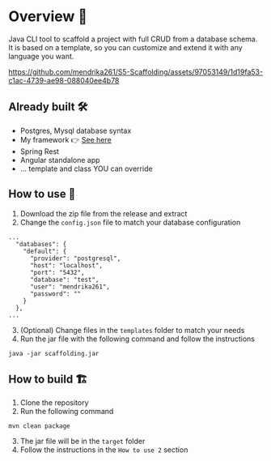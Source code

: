 # Overview 🔮

Java CLI tool to scaffold a project with full CRUD from a database schema.
It is based on a template, so you can customize and extend it with any language you want.



https://github.com/mendrika261/S5-Scaffolding/assets/97053149/1d19fa53-c1ac-4739-ae98-088040ee4b78


## Already built 🛠️
- Postgres, Mysql database syntax
- My framework 👉 [See here](https://github.com/mendrika261/S4-Java-Framework)
- Spring Rest
- Angular standalone app
- ... template and class YOU can override

## How to use 🚀
1. Download the zip file from the release and extract
2. Change the `config.json` file to match your database configuration
```
...
  "databases": {
    "default": {
      "provider": "postgresql",
      "host": "localhost",
      "port": "5432",
      "database": "test",
      "user": "mendrika261",
      "password": ""
    }
  },
...
```
3. (Optional) Change files in the `templates` folder to match your needs
4. Run the jar file with the following command and follow the instructions
```shell
java -jar scaffolding.jar
```

## How to build 🏗️
1. Clone the repository
2. Run the following command
```shell
mvn clean package
```
3. The jar file will be in the `target` folder
4. Follow the instructions in the `How to use 2` section
